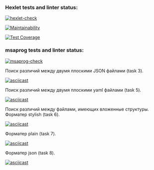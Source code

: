 ### Hexlet tests and linter status:

[![hexlet-check](https://github.com/msaprog/frontend-project-lvl2/actions/workflows/hexlet-check.yml/badge.svg)](https://github.com/msaprog/frontend-project-lvl2/actions/workflows/hexlet-check.yml)

[![Maintainability](https://api.codeclimate.com/v1/badges/543ca255e28771607aec/maintainability)](https://codeclimate.com/github/msaprog/frontend-project-lvl2/maintainability)

[![Test Coverage](https://api.codeclimate.com/v1/badges/543ca255e28771607aec/test_coverage)](https://codeclimate.com/github/msaprog/frontend-project-lvl2/test_coverage)

### msaprog tests and linter status:

[![msaprog-check](https://github.com/msaprog/frontend-project-lvl2/actions/workflows/msaprog-check.yml/badge.svg)](https://github.com/msaprog/frontend-project-lvl2/actions/workflows/msaprog-check.yml)

Поиск различий между двумя плоскими JSON файлами (task 3).

[![asciicast](https://asciinema.org/a/XBuqeqX0vt37T27MEUIGakmin.svg)](https://asciinema.org/a/XBuqeqX0vt37T27MEUIGakmin)

Поиск различий между двумя плоскими yaml файлами (task 5).

[![asciicast](https://asciinema.org/a/BaDNFe5gqb71LWiiA9AndGhcB.svg)](https://asciinema.org/a/BaDNFe5gqb71LWiiA9AndGhcB)

Поиск различий между файлами, имеющих вложенные структуры. Форматер stylish (task 6).

[![asciicast](https://asciinema.org/a/aPa6e5IF9q4UGuYYApRqz2qAZ.svg)](https://asciinema.org/a/aPa6e5IF9q4UGuYYApRqz2qAZ)

Форматер plain (task 7).

[![asciicast](https://asciinema.org/a/RHT61pATBRL4Ws5YtoI0KUdN9.svg)](https://asciinema.org/a/RHT61pATBRL4Ws5YtoI0KUdN9)

Форматер json (task 8).

[![asciicast](https://asciinema.org/a/bDL7TfygNGLm48oR5dLifFvtJ.svg)](https://asciinema.org/a/bDL7TfygNGLm48oR5dLifFvtJ)